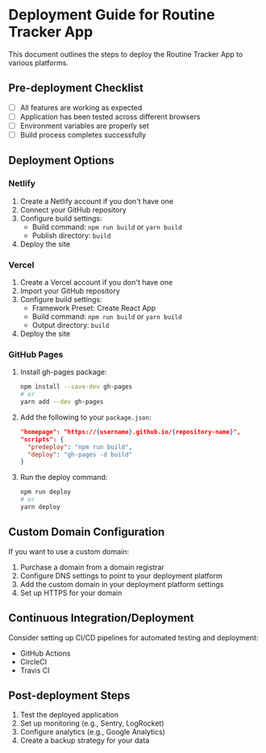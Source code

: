 # Deployment Guide for Routine Tracker App

This document outlines the steps to deploy the Routine Tracker App to various platforms.

## Pre-deployment Checklist

- [ ] All features are working as expected
- [ ] Application has been tested across different browsers
- [ ] Environment variables are properly set
- [ ] Build process completes successfully

## Deployment Options

### Netlify

1. Create a Netlify account if you don't have one
2. Connect your GitHub repository
3. Configure build settings:
   - Build command: `npm run build` or `yarn build`
   - Publish directory: `build`
4. Deploy the site

### Vercel

1. Create a Vercel account if you don't have one
2. Import your GitHub repository
3. Configure build settings:
   - Framework Preset: Create React App
   - Build command: `npm run build` or `yarn build`
   - Output directory: `build`
4. Deploy the site

### GitHub Pages

1. Install gh-pages package:
   ```bash
   npm install --save-dev gh-pages
   # or
   yarn add --dev gh-pages
   ```

2. Add the following to your `package.json`:
   ```json
   "homepage": "https://{username}.github.io/{repository-name}",
   "scripts": {
     "predeploy": "npm run build",
     "deploy": "gh-pages -d build"
   }
   ```

3. Run the deploy command:
   ```bash
   npm run deploy
   # or
   yarn deploy
   ```

## Custom Domain Configuration

If you want to use a custom domain:

1. Purchase a domain from a domain registrar
2. Configure DNS settings to point to your deployment platform
3. Add the custom domain in your deployment platform settings
4. Set up HTTPS for your domain

## Continuous Integration/Deployment

Consider setting up CI/CD pipelines for automated testing and deployment:

- GitHub Actions
- CircleCI
- Travis CI

## Post-deployment Steps

1. Test the deployed application
2. Set up monitoring (e.g., Sentry, LogRocket)
3. Configure analytics (e.g., Google Analytics)
4. Create a backup strategy for your data
